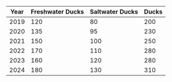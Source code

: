 |   Year |   Freshwater Ducks |   Saltwater Ducks |   Ducks |
|--------|--------------------|-------------------|---------|
|   2019 |                120 |                80 |     200 |
|   2020 |                135 |                95 |     230 |
|   2021 |                150 |               100 |     250 |
|   2022 |                170 |               110 |     280 |
|   2023 |                160 |               120 |     280 |
|   2024 |                180 |               130 |     310 |